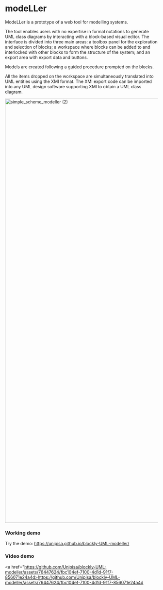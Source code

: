 # modeLLer

ModeLLer is a prototype of a web tool for modelling systems. 

The tool enables users with no expertise in formal notations to generate UML class diagrams by interacting with a block-based visual editor. The interface is divided into three main areas: a toolbox panel for the exploration and selection of blocks; a workspace where blocks can be added to and interlocked with other blocks to form the structure of the system; and an export area with export data and buttons.

Models are created following a guided procedure prompted on the blocks.

All the items dropped on the workspace are simultaneously translated into UML entities using the XMI format. The XMI export code can be  imported into any UML design software supporting XMI to obtain a UML class diagram.

<img width="1392" alt="simple_scheme_modeller (2)" src="https://github.com/Unipisa/blockly-UML-modeller/assets/76447624/2005c85c-fbd1-4018-96b7-5d38c7f917d2">

<h3>Working demo</h3>

Try the demo: <https://unipisa.github.io/blockly-UML-modeller/>


<h3>Video demo</h3

<a href="https://github.com/Unipisa/blockly-UML-modeller/assets/76447624/fbc104ef-7100-4d1d-91f7-856071e24a4d>https://github.com/Unipisa/blockly-UML-modeller/assets/76447624/fbc104ef-7100-4d1d-91f7-856071e24a4d</a>

